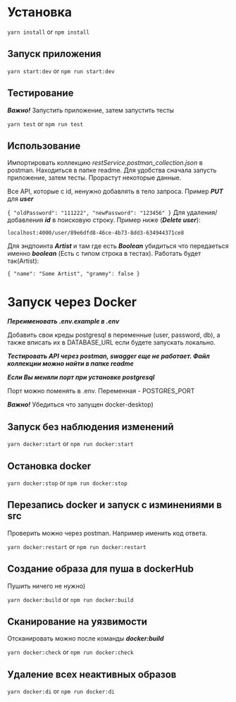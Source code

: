 # Установка

`yarn install` or `npm install`

## Запуск приложения

`yarn start:dev` or `npm run start:dev`

## Тестирование

***Важно!*** Запустить приложение, затем запустить тесты

`yarn test` or `npm run test`

## Использование

Импортировать коллекцию _restService.postman_collection.json_ в postman. Находиться в папке readme. Для удобства сначала запусть приложение, затем тесты. Прорастут некоторые данные.

Все API, которые с id, ненужно добавлять в тело запроса. Пример ***PUT*** для ***user***

`
{
    "oldPassword": "111222",
    "newPassword": "123456"
}
`
Для удаления/добавления ***id*** в поисковую строку. Пример ниже (***Delete user***):


`localhost:4000/user/89e6dfd8-46ce-4b73-8dd3-634944371ce8`


Для эндпоинта ***Artist*** и там где есть ***Boolean*** убидиться что передаеться именно ***boolean*** (Есть с типом строка в тестах). Работать будет так(Artist):

`
{
    "name": "Some Artist",
    "grammy": false
}
`

# Запуск через Docker

***Переименовать .env.example в .env***

Добавить свои креды postgresql в переменные (user, password, db), а также вписать их в DATABASE_URL если будете запускать локально.

***Тестировать API через postman, swagger еще не работает. Файл коллекции можно найти в папке readme***

***Если Вы меняли порт при установке postgresql***

Порт можно поменять в .env. Переменная - POSTGRES_PORT

***Важно!*** 
Убедиться что запущен docker-desktop)

## Запуск без наблюдения изменений 

`yarn docker:start` or `npm run docker:start`

## Остановка docker

`yarn docker:stop` or `npm run docker:stop`

## Перезапись docker и запуск с изминениями в src

Проверить можно через postman. Например именить код ответа.

`yarn docker:restart` or `npm run docker:restart`

## Создание образа для пуша в dockerHub

Пушить ничего не нужно)

`yarn docker:build` or `npm run docker:build`

## Сканирование на уязвимости

Отсканировать можно после команды ***docker:build***

`yarn docker:check` or `npm run docker:check`

## Удаление всех неактивных образов

`yarn docker:di` or `npm run docker:di`
